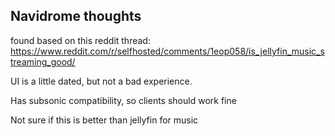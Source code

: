 ## Navidrome thoughts

found based on this reddit thread: <https://www.reddit.com/r/selfhosted/comments/1eop058/is_jellyfin_music_streaming_good/>

UI is a little dated, but not a bad experience.

Has subsonic compatibility, so clients should work fine

Not sure if this is better than jellyfin for music